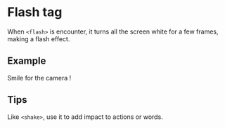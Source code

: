 # Flash tag

When `<flash>` is encounter, it turns all the screen white for a few frames, making a flash effect.

## Example

Smile for the camera !<flash><p>

## Tips

Like `<shake>`, use it to add impact to actions or words.

